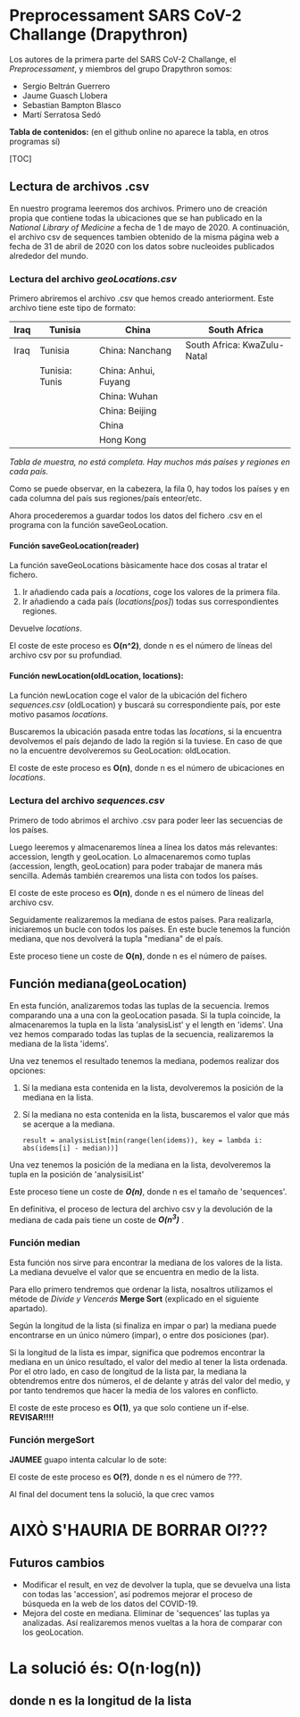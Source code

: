 # Preprocessament SARS CoV-2 Challange (Drapythron)

Los autores de la primera parte del SARS CoV-2 Challange, el *Preprocessament*, y miembros del grupo Drapythron somos:

- Sergio Beltrán Guerrero
- Jaume Guasch Llobera
- Sebastian Bampton Blasco
- Martí Serratosa Sedó



**Tabla de contenidos:** (en el github online no aparece la tabla, en otros programas sí)

[TOC]

## Lectura de archivos .csv

En nuestro programa leeremos dos archivos. Primero uno de creación propia que contiene todas la ubicaciones que se han publicado en la *National Library of Medicine* a fecha de 1 de mayo de 2020. A continuación, el archivo csv de sequences tambien obtenido de la misma página web a fecha de 31 de abril de 2020 con los datos sobre nucleoides publicados alrededor del mundo.

### Lectura del archivo *geoLocations.csv*

Primero abriremos el archivo .csv que hemos creado anteriorment. Este archivo tiene este tipo de formato:

| Iraq | Tunisia        | China                | South Africa                 |
| ---- | -------------- | -------------------- | ---------------------------- |
| Iraq | Tunisia        | China: Nanchang      | South Africa:  KwaZulu-Natal |
|      | Tunisia: Tunis | China: Anhui, Fuyang |                              |
|      |                | China: Wuhan         |                              |
|      |                | China: Beijing       |                              |
|      |                | China                |                              |
|      |                | Hong Kong            |                              |

*Tabla de muestra, no está completa. Hay muchos más países y regiones en cada país.*

Como se puede observar, en la cabezera, la fila 0, hay todos los países y en cada columna del país sus regiones/país enteor/etc.

Ahora procederemos a guardar todos los datos del fichero .csv en el programa con la función saveGeoLocation.



####  Función saveGeoLocation(reader)

La función saveGeoLocations bàsicamente hace dos cosas al tratar el fichero.

1. Ir añadiendo cada país a *locations*, coge los valores de la primera fila.
2. Ir añadiendo a cada país (*locations[pos]*) todas sus correspondientes regiones.

Devuelve *locations*.

El coste de este proceso es **O(n^2)**, donde n es el número de líneas del archivo csv por su profundiad.




####  Función newLocation(oldLocation, locations):

La función newLocation coge el valor de la ubicación del fichero *sequences.csv* (oldLocation) y buscará su correspondiente país, por este motivo pasamos *locations*.

Buscaremos la ubicación pasada entre todas las *locations*, si la encuentra devolvemos el país dejando de lado la región si la tuviese. En caso de que no la encuentre devolveremos su GeoLocation: oldLocation.

El coste de este proceso es **O(n)**, donde n es el número de ubicaciones en *locations*.



### Lectura del archivo *sequences.csv*

Primero de todo abrimos el archivo .csv para poder leer las secuencias de los países.

Luego leeremos y almacenaremos línea a línea los datos más relevantes: accession, length y geoLocation. Lo almacenaremos como tuplas (accession, length, geoLocation) para poder trabajar de manera más sencilla. Además también crearemos una lista con todos los países.

El coste de este proceso es **O(n)**, donde n es el número de líneas del archivo csv.

Seguidamente realizaremos la mediana de estos países. Para realizarla, iniciaremos un bucle con todos los países. En este bucle tenemos la función mediana, que nos devolverá la tupla "mediana" de el país.

Este proceso tiene un coste de **O(n)**, donde n es el número de países.



## Función mediana(geoLocation)

En esta función, analizaremos todas las tuplas de la secuencia. Iremos comparando una a una con la geoLocation pasada. Si la tupla coincide, la almacenaremos la tupla en la lista 'analysisList' y el length en 'idems'. Una vez hemos comparado todas las tuplas de la secuencia, realizaremos la mediana de la lista 'idems'.

Una vez tenemos el resultado tenemos la mediana, podemos realizar dos opciones:

1. Sí la mediana esta contenida en la lista, devolveremos la posición de la mediana en la lista.

2. Sí la mediana no esta contenida en la lista, buscaremos el valor que más se acerque a la mediana.

   ```pyton
   result = analysisList[min(range(len(idems)), key = lambda i: abs(idems[i] - median))]
   ```

Una vez tenemos la posición de la mediana en la lista, devolveremos la tupla en la posición de 'analysisiList'

Este proceso tiene un coste de ***O(n)***, donde n es el tamaño de 'sequences'.

En definitiva, el proceso de lectura del archivo csv y la devolución de la mediana de cada país tiene un coste de ***O(n<sup>3</sup>)*** .



### Función median

Esta función nos sirve para encontrar la mediana de los valores de la lista. La mediana devuelve el valor que se encuentra en medio de la lista.

Para ello primero tendremos que ordenar la lista, nosaltros utilizamos el métode de *Divide y Vencerás* **Merge Sort** (explicado en el siguiente apartado).

Según la longitud de la lista (si finaliza en impar o par) la mediana puede encontrarse en un único número (impar), o entre dos posiciones (par).

Si la longitud de la lista es impar, significa que podremos encontrar la mediana en un único resultado, el valor del medio al tener la lista ordenada. Por el otro lado, en caso de longitud de la lista par, la mediana la obtendremos entre dos números, el de delante y atrás del valor del medio, y por tanto tendremos que hacer la media de los valores en conflicto.

El coste de este proceso es **O(1)**, ya que solo contiene un if-else. **REVISAR!!!!**



### Función mergeSort

**JAUMEE** guapo intenta calcular lo de sote:

El coste de este proceso es **O(?)**, donde n es el número de ???.

Al final del document tens la solució, la que crec vamos



# AIXÒ S'HAURIA DE BORRAR OI???

## Futuros cambios

- Modificar el result, en vez de devolver la tupla, que se devuelva una lista con todas las 'accession', así podremos mejorar el proceso de búsqueda en la web de los datos del COVID-19.
- Mejora del coste en mediana. Eliminar de 'sequences' las tuplas ya analizadas. Así realizaremos menos vueltas a la hora de comparar con los geoLocation.









# **La solució és:** O(n·log(n))

## donde n es la longitud de la lista



